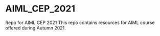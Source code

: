 # AIML_CEP_2021
Repo for AIML CEP 2021
This repo contains resources for AIML course offered during Autumn 2021.
